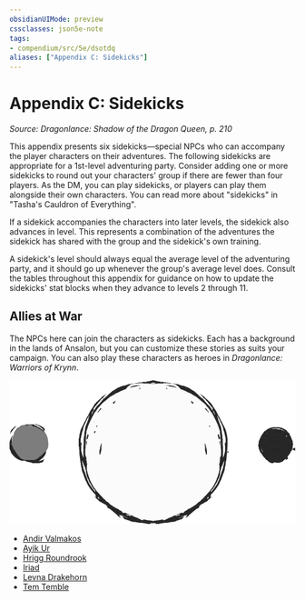 ```yaml
---
obsidianUIMode: preview
cssclasses: json5e-note
tags:
- compendium/src/5e/dsotdq
aliases: ["Appendix C: Sidekicks"]
---
```

# Appendix C: Sidekicks
*Source: Dragonlance: Shadow of the Dragon Queen, p. 210* 

This appendix presents six sidekicks—special NPCs who can accompany the player characters on their adventures. The following sidekicks are appropriate for a 1st-level adventuring party. Consider adding one or more sidekicks to round out your characters' group if there are fewer than four players. As the DM, you can play sidekicks, or players can play them alongside their own characters. You can read more about "sidekicks" in "Tasha's Cauldron of Everything".

If a sidekick accompanies the characters into later levels, the sidekick also advances in level. This represents a combination of the adventures the sidekick has shared with the group and the sidekick's own training.

A sidekick's level should always equal the average level of the adventuring party, and it should go up whenever the group's average level does. Consult the tables throughout this appendix for guidance on how to update the sidekicks' stat blocks when they advance to levels 2 through 11.

## Allies at War

The NPCs here can join the characters as sidekicks. Each has a background in the lands of Ansalon, but you can customize these stories as suits your campaign. You can also play these characters as heroes in *Dragonlance: Warriors of Krynn*.

![Representation of Krynn's Three Moons](https://raw.githubusercontent.com/5etools-mirror-3/5etools-img/main/adventure/DSotDQ/155-10-007.representation-of-krynns-moons.webp#center)

- [Andir Valmakos](Mechanics/bestiary/npc/andir-valmakos-dsotdq.md)  
- [Ayik Ur](Mechanics/bestiary/npc/ayik-ur-dsotdq.md)  
- [Hrigg Roundrook](Mechanics/bestiary/npc/hrigg-roundrook-dsotdq.md)  
- [Iriad](Mechanics/bestiary/npc/iriad-dsotdq.md)  
- [Levna Drakehorn](Mechanics/bestiary/npc/levna-drakehorn-dsotdq.md)  
- [Tem Temble](Mechanics/bestiary/npc/tem-temble-dsotdq.md)